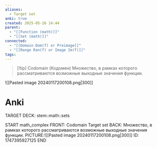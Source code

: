 ```yaml
---
aliases:
  - Target set
anki: true
created: 2025-05-16 14:44
parent:
  - "[[Function (math)]]"
  - "[[Set (math)]]"
connected:
  - "[[Domain Dom(f) or Preimage]]"
  - "[[Range Ran(f) or Image Im(f)]]"
tags:
---
```


> [!tip] Codomain (Кодомен)
Множество, в рамках которого рассматриваются возможные выходные значения функции.

![[Pasted image 20240117200108.png|300]]

# Anki
TARGET DECK: stem::math::sets

START
math_complex
FRONT: Codomain 
Target set
BACK: Множество, в рамках которого рассматриваются возможные выходные значения функции.
PICTURE:![[Pasted image 20240117200108.png|300]]
ID: 1747395927125
END












